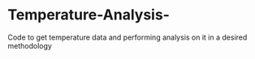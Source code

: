 # Temperature-Analysis-
Code to get temperature data and performing analysis on it in a desired methodology
